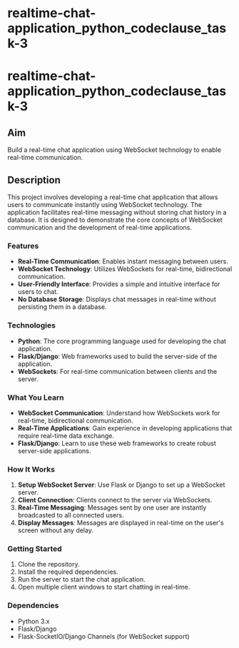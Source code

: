 # realtime-chat-application_python_codeclause_task-3
# realtime-chat-application_python_codeclause_task-3

## Aim

Build a real-time chat application using WebSocket technology to enable real-time communication.

## Description

This project involves developing a real-time chat application that allows users to communicate instantly using WebSocket technology. The application facilitates real-time messaging without storing chat history in a database. It is designed to demonstrate the core concepts of WebSocket communication and the development of real-time applications.

### Features

- **Real-Time Communication**: Enables instant messaging between users.
- **WebSocket Technology**: Utilizes WebSockets for real-time, bidirectional communication.
- **User-Friendly Interface**: Provides a simple and intuitive interface for users to chat.
- **No Database Storage**: Displays chat messages in real-time without persisting them in a database.

### Technologies

- **Python**: The core programming language used for developing the chat application.
- **Flask/Django**: Web frameworks used to build the server-side of the application.
- **WebSockets**: For real-time communication between clients and the server.

### What You Learn

- **WebSocket Communication**: Understand how WebSockets work for real-time, bidirectional communication.
- **Real-Time Applications**: Gain experience in developing applications that require real-time data exchange.
- **Flask/Django**: Learn to use these web frameworks to create robust server-side applications.

### How It Works

1. **Setup WebSocket Server**: Use Flask or Django to set up a WebSocket server.
2. **Client Connection**: Clients connect to the server via WebSockets.
3. **Real-Time Messaging**: Messages sent by one user are instantly broadcasted to all connected users.
4. **Display Messages**: Messages are displayed in real-time on the user's screen without any delay.

### Getting Started

1. Clone the repository.
2. Install the required dependencies.
3. Run the server to start the chat application.
4. Open multiple client windows to start chatting in real-time.

### Dependencies

- Python 3.x
- Flask/Django
- Flask-SocketIO/Django Channels (for WebSocket support)
